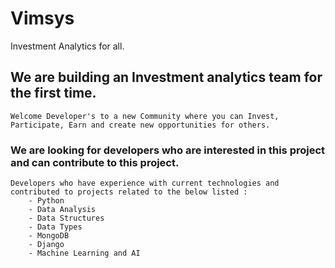 # Vimsys

Investment Analytics for all.

## We are building an Investment analytics team for the first time.

    Welcome Developer's to a new Community where you can Invest, Participate, Earn and create new opportunities for others.

### We are looking for developers who are interested in this project and can contribute to this project.

    Developers who have experience with current technologies and contributed to projects related to the below listed :
        - Python
        - Data Analysis
        - Data Structures
        - Data Types
        - MongoDB
        - Django
        - Machine Learning and AI

